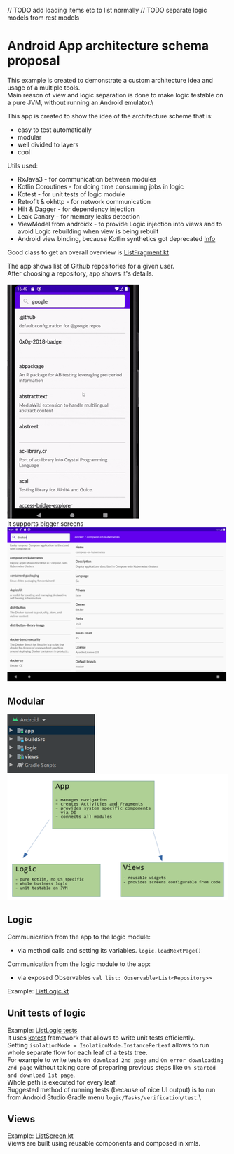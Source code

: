 // TODO add loading items etc to list normally
// TODO separate logic models from rest models

# Android App architecture schema proposal
This example is created to demonstrate a custom architecture idea and usage of a multiple tools.\
Main reason of view and logic separation is done to make logic testable on a pure JVM, without running an Android emulator.\

This app is created to show the idea of the architecture scheme that is:
- easy to test automatically
- modular
- well divided to layers
- cool

Utils used:
- RxJava3 - for communication between modules
- Kotlin Coroutines - for doing time consuming jobs in logic
- Kotest - for unit tests of logic module
- Retrofit & okhttp - for network communication
- Hilt & Dagger - for dependency injection
- Leak Canary - for memory leaks detection
- ViewModel from androidx - to provide Logic injection into views and to avoid Logic rebuilding when view is being rebuilt
- Android view binding, because Kotlin synthetics got deprecated [Info](https://developer.android.com/topic/libraries/view-binding/migration)

Good class to get an overall overview is [ListFragment.kt](app/src/main/java/me/szymanski/arch/ListFragment.kt)

The app shows list of Github repositories for a given user.\
After choosing a repository, app shows it's details.\
\
<img src="readmeImages/app.gif" alt="App" width="300"/>\
It supports bigger screens\
<img src="readmeImages/app_tablet.png" alt="On tablet" width="500"/>

## Modular
<img src="readmeImages/modules_studio.png" alt="Modules list" width="200"/>\
<img src="readmeImages/modules_diagram.png" alt="Architecture idea diagram" width="600"/>

## Logic
Communication from the app to the logic module:
- via method calls and setting its variables. `logic.loadNextPage()`

Communication from the logic module to the app:
- via exposed Observables `val list: Observable<List<Repository>>`

Example: [ListLogic.kt](logic/src/main/kotlin/me/szymanski/arch/logic/cases/ListLogic.kt)

## Unit tests of logic
Example: [ListLogic tests](logic/src/test/kotlin/me/szymanski/arch/logic/test/ListTest.kt)\
It uses [kotest](https://github.com/kotest/kotest) framework that allows to write unit tests efficiently.\
Setting `isolationMode = IsolationMode.InstancePerLeaf` allows to run whole separate flow for each leaf of a tests tree.\
For example to write tests `On download 2nd page` and `On error downloading 2nd page` without taking care of preparing previous steps like `On started and download 1st page`.\
Whole path is executed for every leaf.\
Suggested method of running tests (because of nice UI output) is to run from Android Studio Gradle menu `logic/Tasks/verification/test`.\

## Views

Example: [ListScreen.kt](views/src/main/java/me/szymanski/arch/screens/ListScreen.kt)\
Views are built using reusable components and composed in xmls.
